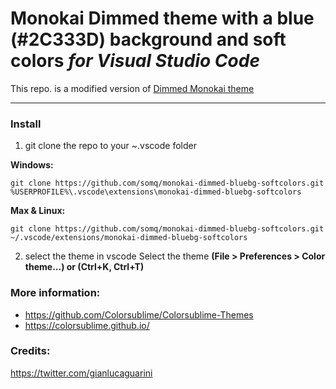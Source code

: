 # Monokai Dimmed theme with a blue (#2C333D) background and soft colors *for Visual Studio Code*

This repo. is a modified version of [Dimmed Monokai theme](https://raw.githubusercontent.com/Colorsublime/Colorsublime-Themes/master/themes/dimmed-monokai.tmTheme) 


---

### Install

1) git clone the repo to your ~\.vscode folder

**Windows:**

	git clone https://github.com/somq/monokai-dimmed-bluebg-softcolors.git %USERPROFILE%\.vscode\extensions\monokai-dimmed-bluebg-softcolors

**Max & Linux:**

	git clone https://github.com/somq/monokai-dimmed-bluebg-softcolors.git ~/.vscode/extensions/monokai-dimmed-bluebg-softcolors

2) select the theme in vscode
Select the theme **(File > Preferences > Color theme...) or (Ctrl+K, Ctrl+T)**

### More information:
* https://github.com/Colorsublime/Colorsublime-Themes
* https://colorsublime.github.io/
### Credits:
https://twitter.com/gianlucaguarini
